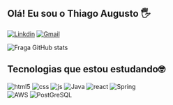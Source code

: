 ## Olá! Eu sou o Thiago Augusto 🖐️

[![Linkdin](https://img.shields.io/badge/LinkedIn-0077B5?style=for-the-badge&logo=linkedin&logoColor=white)](https://www.linkedin.com/in/thiago-augusto-9ab3b2226/)
[![Gmail](https://img.shields.io/badge/Gmail-D14836?style=for-the-badge&logo=gmail&logoColor=white)](https://www.linkedin.com/in/thiago-augusto-9ab3b2226/)

![Fraga GitHub stats](https://github-readme-stats.vercel.app/api?username=thiagoZeta&show_icons=true&theme=dracula&count_private=true)

## Tecnologias que estou estudando🤓

<div style="display: inline_block">
  <img align="center" alt="html5" src="https://img.shields.io/badge/HTML5-E34F26?style=for-the-badge&logo=html5&logoColor=white" />
  <img align="center" alt="css" src="https://img.shields.io/badge/CSS3-1572B6?style=for-the-badge&logo=css3&logoColor=white" />
  <img align="center" alt="js" src="https://img.shields.io/badge/JavaScript-F7DF1E?style=for-the-badge&logo=javascript&logoColor=black" />
  
  <img align="center" alt="Java" src="https://img.shields.io/badge/Java-ED8B00?style=for-the-badge&logo=openjdk&logoColor=white" />
  <img align="center" alt="react" src="https://img.shields.io/badge/React-20232A?style=for-the-badge&logo=react&logoColor=61DAFB" />
  <img align="center" alt="Spring" src="https://img.shields.io/badge/Spring-6DB33F?style=for-the-badge&logo=spring&logoColor=white" />
</div>
<img align="center" alt="AWS" src="https://img.shields.io/badge/Amazon_AWS-232F3E?style=for-the-badge&logo=amazon-aws&logoColor=white" /></div>
 <img align="center" alt="PostGreSQL" src="https://img.shields.io/badge/PostgreSQL-316192?style=for-the-badge&logo=postgresql&logoColor=white"/></div>
